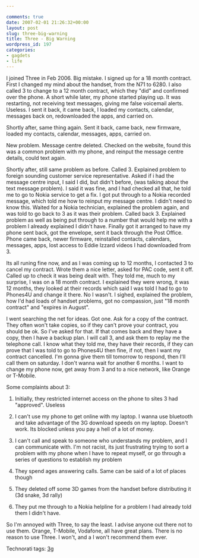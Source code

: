 ```yaml
---

comments: true
date: 2007-02-01 21:26:32+00:00
layout: post
slug: three-big-warning
title: Three - Big Warning
wordpress_id: 197
categories:
- gagdets
- life
---
```


I joined Three in Feb 2006. Big mistake. I signed up for a 18 month contract. First I changed my mind about the handset, from the N71 to 6280. I also called 3 to change to a 12 month contract, which they "did" and confirmed over the phone.
A short while later, my phone started playing up. It was restarting, not receiving text messages, giving me false voicemail alerts. Useless. I sent it back, it came back, I loaded my contacts, calendar, messages back on, redownloaded the apps, and carried on.




Shortly after, same thing again. Sent it back, came back, new firmware, loaded my contacts, calendar, messages, apps, carried on.




New problem. Message centre deleted. Checked on the website, found this was a common problem with my phone, and reinput the message centre details, could text again.




Shortly after, still same problem as before. Called 3. Explained problem to foreign sounding customer service representative. Asked if i had the message centre input, I said I did, but didn't before, (was talking about the text message problem). I said it was fine, and I had checked all that, he told me to go to Nokia service to get a fix. I got put through to a Nokia recorded message, which told me how to reinput my message centre. I didn't need to know this. Waited for a Nokia technician, explained the problem again, and was told to go back to 3 as it was their problem. Called back 3. Explained problem as well as being put through to a number that would help me with a problem I already explained I didn't have. Finally got it arranged to have my phone sent back, got the envelope, sent it back through the Post Office. Phone came back, newer firmware, reinstalled contacts, calendars, messages, apps, lost access to Eddie Izzard videos I had downloaded from 3.




Its all runing fine now, and as I was coming up to 12 months, I contacted 3 to cancel my contract. Wrote them a nice letter, asked for PAC code, sent it off. Called up to check it was being dealt with. They told me, much to my surprise, I was on a 18 month contract. I explained they were wrong, it was 12 months, they looked at their records which said I was told I had to go to Phones4U and change it there. No I wasn't. I sighed, explained the problem, how I'd had loads of handset problems, got no compassion, just "18 month contract" and "expires in August".




I went searching the net for ideas. Got one. Ask for a copy of the contract. They often won't take copies, so if they can't prove your contract, you should be ok. So I've asked for that. If that comes back and they have a copy, then I have a backup plan. I will call 3, and ask them to replay me the telephone call. I know what they told me, they have their records, if they can prove that I was told to go to Phones4U then fine, if not, then I want my contract cancelled. I'm gonna give them till tomorrow to respond, then I'll call them on saturday. I don't wanna wait for another 6 months. I want to change my phone now, get away from 3 and to a nice network, like Orange or T-Mobile.




Some complaints about 3:






  1. Initially, they restricted internet access on the phone to sites 3 had "approved". Useless


  2. I can't use my phone to get online with my laptop. I wanna use bluetooth and take advantage of the 3G download speeds on my laptop. Doesn't work. Its blocked unless you pay a hell of a lot of money.


  3. I can't call and speak to someone who understands my problem, and I can communicate with. I'm not racist, its just frustrating trying to sort a problem with my phone when I have to repeat myself, or go through a series of questions to establish my problem


  4. They spend ages answering calls. Same can be said of a lot of places though


  5. They deleted off some 3D games from the handset before distributing it (3d snake, 3d rally)


  6. They put me through to a Nokia helpline for a problem I had already told them I didn't have.




So I'm annoyed with Three, to say the least. I advise anyone out there not to use them. Orange, T-Mobile, Vodafone, all have great plans. There is no reason to use Three. I won't, and a I won't recommend them ever.




Technorati tags: [3g](http://technorati.com/tag/3g)
